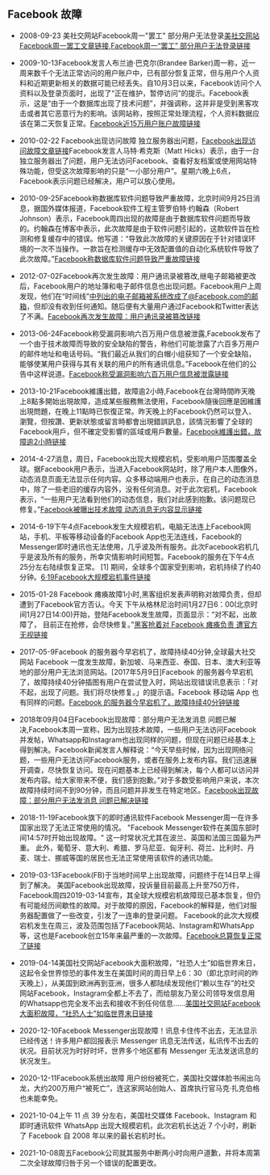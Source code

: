 ## Facebook 故障

-  2008-09-23  美社交网站Facebook周一"罢工" 部分用户无法登录[美社交网站Facebook周一罢工文章链接](http://www.chinanews.com/it/hlwxw/news/2008/09-23/1390493.shtml),[Facebook周一“罢工” 部分用户无法登录链接](https://news.pconline.com.cn/itnews/nw/0809/1427105.html)
-  2009-10-13Facebook发言人布兰迪·巴克尔(Brandee Barker)周一称，近一周来数千个无法正常访问的用户账户中，已有部分恢复正常，但与用户个人资料和近期更新相关的数据可能已经丢失。自10月3日以来，Facebook访问个人资料以及登录页面时，出现了“正在维护，暂停访问”的提示。Facebook表示，这是“由于一个数据库出现了技术问题”，并强调称，这并非是受到黑客攻击或者其它恶意行为的影响。该网站称，按照正常处理流程，个人资料数据应该在第二天恢复正常。[Facebook近15万用户账户故障链接](http://www.ccidcom.com/hulianwang/20091013/5es86MLknXNxN9Fo.html)
-  2010-02-22  Facebook出现访问故障 独立服务器出问题，[Facebook出现访问故障文章链接](https://tech.china.com/zh_cn/news/net/international/11066128/20100222/15823326.html)Facebook发言人马特·希克斯（Matt Hicks）表示，由于一台独立服务器出了问题，用户无法访问Facebook、查看好友档案或使用网站特殊功能，但受这次故障影响的只是“一小部分用户”。星期六晚上6点，Facebook表示问题已经解决，用户可以放心使用。
-  2010-09-25Facebook称数据库软件问题导致严重故障，北京时间9月25日消息，据国外媒体报道，Facebook软件工程主管罗伯特·约翰森（Robert Johnson）表示，Facebook周四出现的故障是由于数据库软件问题而导致的。约翰森在博客中表示，此次故障是由于软件问题引起的，这款软件旨在检测和修复缓存中的错误。他写道：“导致此次故障的关键原因在于针对错误环境的一次不当操作。一款旨在检测缓存中无效配置值的自动化系统软件导致了此次故障。”[Facebook称数据库软件问题导致严重故障链接](https://tech.qq.com/a/20100925/000005.htm)
-  2012-07-02Facebook再次发生故障：用户通讯录被篡改,继电子邮箱被更改后，Facebook用户的地址簿和电子邮件信息也出现问题。Facebook用户上周发现，他们在“时间线”中列出的电子邮箱被系统改成了@Facebook.com的邮箱，但却没有收到任何通知。随后便有大量用户通过Facebook和Twitter表达了不满。[Facebook再次发生故障：用户通讯录被篡改链接](https://aqzt.com/bubble/12245.html)
-   2013-06-24Facebook称受漏洞影响六百万用户信息被泄露,Facebook发布了一个由于技术故障而导致的安全缺陷的警告，称他们可能泄露了六百多万用户的邮件地址和电话号码。“我们最近从我们的白帽小组获知了一个安全缺陷，能够使某用户获得与其有关联的用户的所有通讯信息。”Facebook在他们的公告中这样说道。[Facebook称受漏洞影响六百万用户信息被泄露链接](https://netsecurity.51cto.com/art/201306/400240.htm)
-   2013-10-21Facebook維護出錯，故障逾2小時,Facebook在台灣時間昨天晚上8點多開始出現故障，造成某些服務無法使用，Facebook隨後回應是因維護出現問題，在晚上11點時已恢復正常。昨天晚上的Facebook仍然可以登入、瀏覽，但按讚、更新狀態或留言時都會出現錯誤訊息，該情況影響了全球的Facebook用戶，但不確定受影響的區域或用戶數量。[Facebook維護出錯，故障逾2小時链接](https://ithome.com.tw/news/83286)
-  2014-4-27消息，周日，Facebook出现大规模宕机，受影响用户范围覆盖全球。据Facebook用户表示，当进入Facebook网站时，除了用户本人图像外，动态消息页面无法显示任何内容。众多移动端用户也表示，在自己的动态消息中，除了一些老旧的缓存内容外，没有任何消息。对于此次宕机，Facebook表示，“一些用户无法看到他们的动态信息，我们对此感到抱歉。该问题现已修复。”[Facebook被曝出技术故障 动态消息无内容显示链接](https://tech.qq.com/a/20140428/001805.htm)
-  2014-6-19下午4点Facebook发生大规模宕机，电脑无法连上Facebook网站，手机、平板等移动设备的Facebook App也无法连线，Facebook的Messenger即时通讯也无法使用，几乎波及所有服务。此次Facebook宕机几乎是波及所有的服务，所幸灾情影响时间短暂。Facebook的服务在下午4点25分左右陆续恢复正常。 [1]  期间，全球多个国家受到影响，宕机持续了约40分钟。[6·19Facebook大规模宕机事件链接](https://baike.baidu.com/item/6%C2%B719Facebook%E5%A4%A7%E8%A7%84%E6%A8%A1%E5%AE%95%E6%9C%BA%E4%BA%8B%E4%BB%B6)

-  2015-01-28  Facebook 瘫痪故障1小时,黑客组织发表声明称对故障负责，但却遭到了Facebook官方否认。今天 下午从格林尼治时间1月27日6：00(北京时间1月27日14:00)开始，登陆Facebook发生故障，页面显示：“对不起，出故障了， 目前正在抢修，会尽快修复。”[黑客抢着对 Facebook 瘫痪负责 遭官方无视链接](https://www.oschina.net/news/59178/hacker-response-to-facebook-fault)

-  2017-05-9Facebook 的服务器今早宕机了，故障持续40分钟,全球最大社交网站 Facebook 一度发生故障，新加坡、马来西亚、泰国、日本、澳大利亚等地的部分用户无法浏览网站。[2017年5月9日]Facebook 的服务器今早宕机了，故障持续40分钟插图有用户在尝试登入时，网站出现错误讯息表示：「对不起，出现了问题。我们将尽快修复。」的提示语。Facebook 移动端 App 也有同样的问题。[Facebook 的服务器今早宕机了，故障持续40分钟链接](http://www.yunweipai.com/16188.html)

-  2018年09月04日Facebook出现故障：部分用户无法发消息 问题已解决,Facebook本周一宣称，因为出现技术故障，一些用户无法访问Facebook并发帖，Whatsapp和Instagram也出现同样的问题，但现在问题已经基本上得到解决。Facebook新闻发言人解释说：“今天早些时候，因为出现网络问题，一些用户无法访问Facebook服务，或者在服务上发布内容。我们迅速展开调查，尽快恢复访问。现在问题基本上已经得到解决，每个人都可以访问并发布内容。给大家带来不便，我们感到抱歉。”对于多数受影响用户来说，本次故障持续时间不到90分钟，而且问题并非发生在特定地区。[Facebook出现故障：部分用户无法发消息 问题已解决链接](https://tech.sina.com.cn/i/2018-09-04/doc-ihiqtcan7883444.shtml)
-  2018-11-19Facebook旗下的即时通讯软件Facebook Messenger周一在许多国家出现了无法正常使用的情况。 "Facebook Messenger软件在美国东部时间14:57时开始出现故障。" 这一时常状况尤其在波兰、英国和法国三国最为严重。 此外，葡萄牙、意大利、希腊、罗马尼亚、匈牙利、荷兰、比利时、丹麦、瑞士、挪威等国的居民也无法正常使用该软件的通讯功能。

-  2019-03-13Facebook(FB)于当地时间早上出现故障，问题终于在14日早上得到了解决。 美国Facebook出现故障，投诉量目前最高上升至750万件，Facebook周四2019-03-14宣布，其全球大规模宕机故障现已基本恢复，但仍有可能经历间歇性的故障。对于故障的原因，Facebook的解释是，他们对服务器配置做了一些改变，引发了一连串的登录问题。 Facebook的此次大规模宕机发生在周三，波及范围包括了Facebook网站、Instagram和WhatsApp等，这也是Facebook创立15年来最严重的一次故障。[Facebook总算恢复正常了链接](http://www.it-times.com.cn/a/hulianwang/2019/0314/26641.html)
-  2019-04-14美国社交网站Facebook大面积故障，“社恐人士”如临世界末日，这起令全世界惊恐的事件发生在美国时间的周日早上6：30（即北京时间的昨天晚上），从美国到欧洲再到亚洲，很多人都陆续发现他们“赖以生存”的社交网站Facebook，Instagram全都上不去了，而给朋友乃至公司领导发信息用的Whatsapp也完全发不出去和接收不到任何信息……[美国社交网站Facebook大面积故障，“社恐人士”如临世界末日链接](https://www.sohu.com/a/308196620_631340)

-  2020-12-10Facebook Messenger出现故障！讯息卡住传不出去，无法显示已经传送！许多用户都回报表示 Messenger 讯息无法传送，私讯传不出去的状况。目前状况为时好时坏，世界多个地区都有 Messenger 无法发送讯息的状况发生。
-  2020-12-11Facebook系统出故障 用户纷纷被死亡，美国社交媒体脸书闹出乌龙，大约200万用户“被死亡”，连这家网站创始人、首席执行官马克·扎克伯格也未能幸免。

-  2021-10-04上午 11 点 39 分左右，美国社交媒体 Facebook、Instagram 和即时通讯软件 WhatsApp 出现大规模宕机，此次宕机长达近 7 个小时，刷新了 Facebook 自 2008 年以来的最长宕机时长。
-  2021-10-08周五Facebook公司就其服务中断两小时向用户道歉，并将本周第二次全球故障归咎于另一个错误的配置更改。

